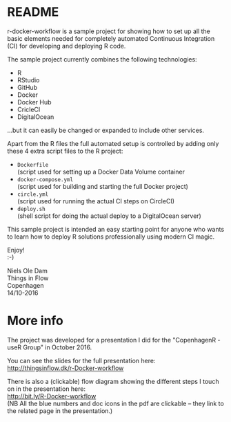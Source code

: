 # README
r-docker-workflow is a sample project for showing how to set up all the basic elements needed for completely automated Continuous Integration (CI) for developing and deploying R code.

The sample project currently combines the following technologies:
* R
* RStudio
* GitHub
* Docker
* Docker Hub
* CricleCI
* DigitalOcean

...but it can easily be changed or expanded to include other services.

Apart from the R files the full automated setup is controlled by adding only these 4 extra script files to the R project:
* `Dockerfile`  
(script used for setting up a Docker Data Volume container
* `docker-compose.yml`  
(script used for building and starting the full Docker project)
* `circle.yml`  
(script used for running the actual CI steps on CircleCI)
* `deploy.sh`  
(shell script for doing the actual deploy to a DigitalOcean server)

This sample project is intended an easy starting point for anyone who wants to learn how to deploy R solutions professionally using modern CI magic.

Enjoy!  
:-)

Niels Ole Dam  
Things in Flow  
Copenhagen  
14/10-2016

# More info
The project was developed for a presentation I did for the "CopenhagenR - useR Group" in October 2016.

You can see the slides for the full presentation here:  
http://thingsinflow.dk/r-Docker-workflow

There is also a (clickable) flow diagram showing the different steps I touch on in the presentation here:  
http://bit.ly/R-Docker-workflow  
(NB All the blue numbers and doc icons in the pdf are clickable – they link to the related page in the presentation.)

